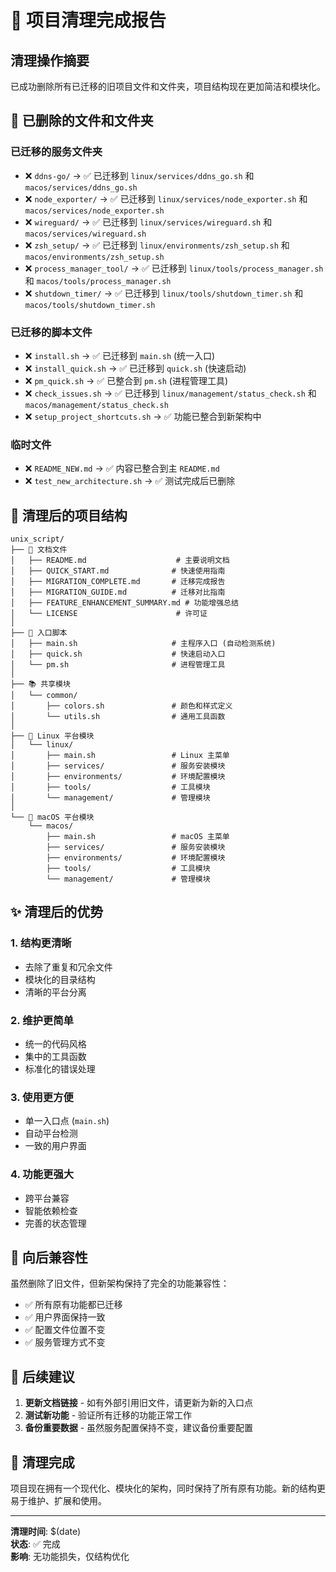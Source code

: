 # 🧹 项目清理完成报告

## 清理操作摘要

已成功删除所有已迁移的旧项目文件和文件夹，项目结构现在更加简洁和模块化。

## 📁 已删除的文件和文件夹

### 已迁移的服务文件夹
- ❌ `ddns-go/` → ✅ 已迁移到 `linux/services/ddns_go.sh` 和 `macos/services/ddns_go.sh`
- ❌ `node_exporter/` → ✅ 已迁移到 `linux/services/node_exporter.sh` 和 `macos/services/node_exporter.sh`
- ❌ `wireguard/` → ✅ 已迁移到 `linux/services/wireguard.sh` 和 `macos/services/wireguard.sh`
- ❌ `zsh_setup/` → ✅ 已迁移到 `linux/environments/zsh_setup.sh` 和 `macos/environments/zsh_setup.sh`
- ❌ `process_manager_tool/` → ✅ 已迁移到 `linux/tools/process_manager.sh` 和 `macos/tools/process_manager.sh`
- ❌ `shutdown_timer/` → ✅ 已迁移到 `linux/tools/shutdown_timer.sh` 和 `macos/tools/shutdown_timer.sh`

### 已迁移的脚本文件
- ❌ `install.sh` → ✅ 已迁移到 `main.sh` (统一入口)
- ❌ `install_quick.sh` → ✅ 已迁移到 `quick.sh` (快速启动)
- ❌ `pm_quick.sh` → ✅ 已整合到 `pm.sh` (进程管理工具)
- ❌ `check_issues.sh` → ✅ 已迁移到 `linux/management/status_check.sh` 和 `macos/management/status_check.sh`
- ❌ `setup_project_shortcuts.sh` → ✅ 功能已整合到新架构中

### 临时文件
- ❌ `README_NEW.md` → ✅ 内容已整合到主 `README.md`
- ❌ `test_new_architecture.sh` → ✅ 测试完成后已删除

## 🎯 清理后的项目结构

```
unix_script/
├── 📄 文档文件
│   ├── README.md                    # 主要说明文档
│   ├── QUICK_START.md              # 快速使用指南
│   ├── MIGRATION_COMPLETE.md       # 迁移完成报告
│   ├── MIGRATION_GUIDE.md          # 迁移对比指南
│   ├── FEATURE_ENHANCEMENT_SUMMARY.md # 功能增强总结
│   └── LICENSE                      # 许可证
│
├── 🚀 入口脚本
│   ├── main.sh                     # 主程序入口 (自动检测系统)
│   ├── quick.sh                    # 快速启动入口
│   └── pm.sh                       # 进程管理工具
│
├── 📚 共享模块
│   └── common/
│       ├── colors.sh               # 颜色和样式定义
│       └── utils.sh                # 通用工具函数
│
├── 🐧 Linux 平台模块
│   └── linux/
│       ├── main.sh                 # Linux 主菜单
│       ├── services/               # 服务安装模块
│       ├── environments/           # 环境配置模块
│       ├── tools/                  # 工具模块
│       └── management/             # 管理模块
│
└── 🍎 macOS 平台模块
    └── macos/
        ├── main.sh                 # macOS 主菜单
        ├── services/               # 服务安装模块
        ├── environments/           # 环境配置模块
        ├── tools/                  # 工具模块
        └── management/             # 管理模块
```

## ✨ 清理后的优势

### 1. 结构更清晰
- 去除了重复和冗余文件
- 模块化的目录结构
- 清晰的平台分离

### 2. 维护更简单
- 统一的代码风格
- 集中的工具函数
- 标准化的错误处理

### 3. 使用更方便
- 单一入口点 (`main.sh`)
- 自动平台检测
- 一致的用户界面

### 4. 功能更强大
- 跨平台兼容
- 智能依赖检查
- 完善的状态管理

## 🔄 向后兼容性

虽然删除了旧文件，但新架构保持了完全的功能兼容性：

- ✅ 所有原有功能都已迁移
- ✅ 用户界面保持一致
- ✅ 配置文件位置不变
- ✅ 服务管理方式不变

## 📝 后续建议

1. **更新文档链接** - 如有外部引用旧文件，请更新为新的入口点
2. **测试新功能** - 验证所有迁移的功能正常工作
3. **备份重要数据** - 虽然服务配置保持不变，建议备份重要配置

## 🎉 清理完成

项目现在拥有一个现代化、模块化的架构，同时保持了所有原有功能。新的结构更易于维护、扩展和使用。

---

**清理时间**: $(date)  
**状态**: ✅ 完成  
**影响**: 无功能损失，仅结构优化
